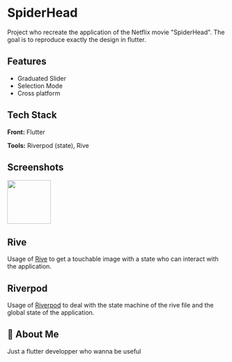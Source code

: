 # SpiderHead

Project who recreate the application of the Netflix movie "SpiderHead". The goal is to reproduce exactly the design in flutter.


## Features

- Graduated Slider
- Selection Mode
- Cross platform


## Tech Stack

**Front:** Flutter

**Tools:** Riverpod (state), Rive


## Screenshots

<img src="https://github.com/dryops-dev/SpiderHead/screenshot.jpg)" width="100">


## Rive

Usage of [Rive](https://rive.app/) to get a touchable image with a state who can interact with the application.




## Riverpod

Usage of [Riverpod](https://riverpod.dev/) to deal with the state machine of the rive file and the global state of the application.


## 🚀 About Me
Just a flutter developper who wanna be useful
